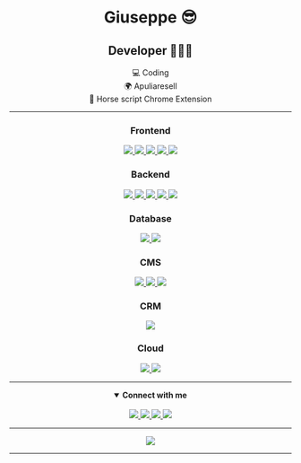 <h1 align="center">Giuseppe 😎</h1>

<div class="description" align="center">
  <h2> Developer 👨🏾‍💻</h2>
</div>

<div align="center">
  
  💻 Coding  
  🌍 Apuliaresell  
  🐴 Horse script Chrome Extension  

</div>

<hr />

<div class="frontend" align="center">
  <h3>Frontend</h3>
  <a href="#">
    <img src="https://img.shields.io/badge/HTML5-E34F26?style=for-the-badge&logo=html5&logoColor=white">
  </a>
  <a href="#">
    <img src="https://img.shields.io/badge/CSS3-1572B6?style=for-the-badge&logo=css3&logoColor=white">
  </a>
  <a href="#">
    <img src="https://img.shields.io/badge/JavaScript-F7DF1E?style=for-the-badge&logo=javascript&logoColor=black">
  </a> 
  <a href="#">
    <img src="https://img.shields.io/badge/Vue.js-35495E?style=for-the-badge&logo=vuedotjs&logoColor=4FC08D"> 
  </a>
  <a href="#">
    <img src="https://img.shields.io/badge/React-20232A?style=for-the-badge&logo=react&logoColor=61DAFB">
  </a>
</div>

<div class="backend" align="center">
  <h3>Backend</h3>
  <a href="#">
    <img src="https://img.shields.io/badge/Python-14354C?style=for-the-badge&logo=python&logoColor=white">
  </a>
  <a href="#">
    <img src="https://img.shields.io/badge/PHP-777BB4?style=for-the-badge&logo=php&logoColor=white">
  </a>
  <a href="#">
    <img src="https://img.shields.io/badge/Node.js-339933?style=for-the-badge&logo=nodedotjs&logoColor=white">
  </a>
  <a href="#">
    <img src="https://img.shields.io/badge/Laravel-FF2D20?style=for-the-badge&logo=laravel&logoColor=white">
  </a>
  <a href="#">
    <img src="https://img.shields.io/badge/Codeigniter-EF4223?style=for-the-badge&logo=codeigniter&logoColor=white">
  </a>
</div>

<div class="db" align="center">
  <h3>Database</h3>
  <a href="#">
    <img src="https://img.shields.io/badge/MySQL-00000F?style=for-the-badge&logo=mysql&logoColor=white">
  </a>
  <a href="#">
    <img src="https://img.shields.io/badge/MongoDB-4EA94B?style=for-the-badge&logo=mongodb&logoColor=white">
  </a>
</div>

<div class="cms" align="center">
  <h3>CMS</h3>
  <a href="#">
    <img src="https://img.shields.io/badge/Wordpress-21759B?style=for-the-badge&logo=wordpress&logoColor=white">
  </a>
  <a href="#">
    <img src="https://img.shields.io/badge/Magento-FF4000?style=for-the-badge&logo=magento&logoColor=red">
  </a>
  <a href="#">
    <img src="https://img.shields.io/badge/Shopify-95BF47?style=for-the-badge&logo=shopify&logoColor=green">
  </a>
</div>

<div class="crm" align="center">
  <h3>CRM</h3>
  <a href="#">
    <img src="https://img.shields.io/badge/Salesforce-00A1E0?style=for-the-badge&logo=salesforce&logoColor=white">
  </a>
</div>

<div class="cloud" align="center">
  <h3>Cloud</h3>
  <a href="#">
    <img src="https://img.shields.io/badge/AWS%20Serverless-FF9900?style=for-the-badge&logo=amazonaws&logoColor=white">
  </a>
  <a href="#">
    <img src="https://img.shields.io/badge/Google%20Cloud-4285F4?style=for-the-badge&logo=googlecloud&logoColor=white">
  </a>
</div>

<hr>

<details open align="center">
  <summary><strong>Connect with me</strong></summary>
  <br/>
  <div>
      <a href="https://www.linkedin.com/in/giuseppe-pisani93/">
        <img src="https://img.shields.io/badge/LinkedIn-0077B5?style=for-the-badge&logo=linkedin&logoColor=white">
      </a>
      <a href="https://twitter.com/forklein93">
        <img src="https://img.shields.io/badge/Twitter-1DA1F2?style=for-the-badge&logo=twitter&logoColor=white">
      </a>
      <a href="https://www.instagram.com/peppe_pisani/">
        <img src="https://img.shields.io/badge/Instagram-E4405F?style=for-the-badge&logo=instagram&logoColor=white">
      </a>
      <a href="https://www.facebook.com/giuseppe.pisani.forklein/">
        <img src="https://img.shields.io/badge/Facebook-1877F2?style=for-the-badge&logo=facebook&logoColor=white">
      </a>
  </div>
</details>

<hr>

<div align="center">
  <img src="https://github-readme-stats.vercel.app/api?username=forklein&theme=merko">
</div>

<hr>

